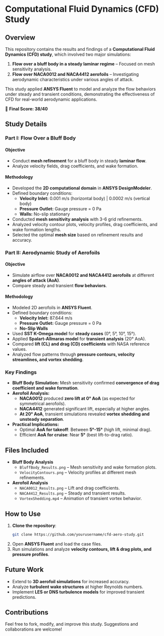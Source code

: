 # Computational Fluid Dynamics (CFD) Study

## Overview
This repository contains the results and findings of a **Computational Fluid Dynamics (CFD) study**, which involved two major simulations:

1. **Flow over a bluff body in a steady laminar regime** – Focused on mesh sensitivity analysis.
2. **Flow over NACA0012 and NACA4412 aerofoils** – Investigating aerodynamic characteristics under various angles of attack.

This study applied **ANSYS Fluent** to model and analyze the flow behaviors under steady and transient conditions, demonstrating the effectiveness of CFD for real-world aerodynamic applications.

📌 **Final Score: 38/40**

## Study Details
### **Part I: Flow Over a Bluff Body**
#### **Objective**
- Conduct **mesh refinement** for a bluff body in steady **laminar flow**.
- Analyze velocity fields, drag coefficients, and wake formation.

#### **Methodology**
- Developed the **2D computational domain** in **ANSYS DesignModeler**.
- Defined boundary conditions:
  - **Velocity Inlet:** 0.001 m/s (horizontal body) | 0.0002 m/s (vertical body)
  - **Pressure Outlet:** Gauge pressure = 0 Pa
  - **Walls:** No-slip stationary
- Conducted **mesh sensitivity analysis** with 3-6 grid refinements.
- Analyzed velocity contour plots, velocity profiles, drag coefficients, and wake formation lengths.
- Selected the optimal **mesh size** based on refinement results and accuracy.

### **Part II: Aerodynamic Study of Aerofoils**
#### **Objective**
- Simulate airflow over **NACA0012 and NACA4412 aerofoils** at different **angles of attack (AoA)**.
- Compare steady and transient **flow behaviors**.

#### **Methodology**
- Modeled 2D aerofoils in **ANSYS Fluent**.
- Defined boundary conditions:
  - **Velocity Inlet:** 87.644 m/s
  - **Pressure Outlet:** Gauge pressure = 0 Pa
  - **No-Slip Walls**
- Used **SST K-Omega model** for **steady cases** (0°, 5°, 10°, 15°).
- Applied **Spalart-Allmaras model** for **transient analysis** (20° AoA).
- Compared **lift (CL) and drag (CD) coefficients** with NASA reference values.
- Analyzed flow patterns through **pressure contours, velocity streamlines, and vortex shedding**.

### **Key Findings**
- **Bluff Body Simulation:** Mesh sensitivity confirmed **convergence of drag coefficient and wake formation**.
- **Aerofoil Analysis:**
  - **NACA0012** produced **zero lift at 0° AoA** (as expected for symmetrical aerofoils).
  - **NACA4412** generated significant lift, especially at higher angles.
  - **At 20° AoA**, transient simulations revealed **vortex shedding and unsteady separation**.
- **Practical Implications:**
  - Optimal **AoA for takeoff**: Between **5°-15°** (high lift, minimal drag).
  - Efficient **AoA for cruise**: Near **5°** (best lift-to-drag ratio).

## Files Included
- **Bluff Body Analysis**
  - `BluffBody_Results.png` – Mesh sensitivity and wake formation plots.
  - `VelocityContours.png` – Velocity profiles at different mesh refinements.
- **Aerofoil Analysis**
  - `NACA0012_Results.png` – Lift and drag coefficients.
  - `NACA4412_Results.png` – Steady and transient results.
  - `VortexShedding.mp4` – Animation of transient vortex behavior.

## How to Use
1. **Clone the repository**:
   ```sh
   git clone https://github.com/yourusername/cfd-aero-study.git
   ```
2. Open **ANSYS Fluent** and load the case files.
3. Run simulations and analyze **velocity contours, lift & drag plots, and pressure profiles**.

## Future Work
- Extend to **3D aerofoil simulations** for increased accuracy.
- Analyze **turbulent wake structures** at higher Reynolds numbers.
- Implement **LES or DNS turbulence models** for improved transient predictions.

## Contributions
Feel free to fork, modify, and improve this study. Suggestions and collaborations are welcome!
